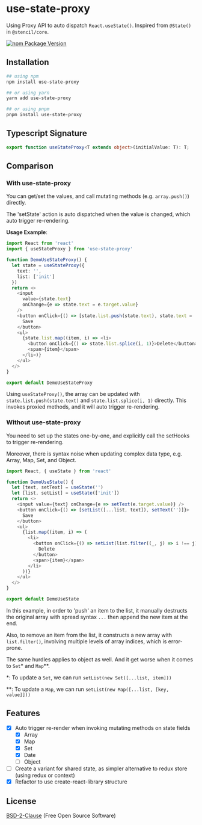 # use-state-proxy

Using Proxy API to auto dispatch `React.useState()`.
Inspired from `@State()` in `@stencil/core`.

[![npm Package Version](https://img.shields.io/npm/v/use-state-proxy?maxAge=3600)](https://www.npmjs.com/package/use-state-proxy)

## Installation

```bash
## using npm
npm install use-state-proxy

## or using yarn
yarn add use-state-proxy

## or using pnpm
pnpm install use-state-proxy
```

## Typescript Signature
```typescript
export function useStateProxy<T extends object>(initialValue: T): T;
```

## Comparison

### With use-state-proxy
You can get/set the values, and call mutating methods (e.g. `array.push()`) directly.

The 'setState' action is auto dispatched when the value is changed, which auto trigger re-rendering.

**Usage Example**:
```typescript jsx
import React from 'react'
import { useStateProxy } from 'use-state-proxy'

function DemoUseStateProxy() {
  let state = useStateProxy({
    text: '',
    list: ['init']
  })
  return <>
    <input
      value={state.text}
      onChange={e => state.text = e.target.value}
    />
    <button onClick={() => [state.list.push(state.text), state.text = '']}>
      Save
    </button>
    <ul>
      {state.list.map((item, i) => <li>
        <button onClick={() => state.list.splice(i, 1)}>Delete</button>
        <span>{item}</span>
      </li>)}
    </ul>
  </>
}

export default DemoUseStateProxy
```

Using `useStateProxy()`, the array can be updated with `state.list.push(state.text)` and `state.list.splice(i, 1)` directly.
This invokes proxied methods, and it will auto trigger re-rendering.

### Without use-state-proxy
You need to set up the states one-by-one, and explicitly call the setHooks to trigger re-rendering.

Moreover, there is syntax noise when updating complex data type, e.g. Array, Map, Set, and Object.

```typescript jsx
import React, { useState } from 'react'

function DemoUseState() {
  let [text, setText] = useState('')
  let [list, setList] = useState(['init'])
  return <>
    <input value={text} onChange={e => setText(e.target.value)} />
    <button onClick={() => [setList([...list, text]), setText('')]}>
      Save
    </button>
    <ul>
      {list.map((item, i) => (
        <li>
          <button onClick={() => setList(list.filter((_, j) => i !== j))}>
            Delete
          </button>
          <span>{item}</span>
        </li>
      ))}
    </ul>
  </>
}

export default DemoUseState
```

In this example, in order to 'push' an item to the list, it manually destructs the original array with spread syntax `...` then append the new item at the end.

Also, to remove an item from the list, it constructs a new array with `list.filter()`, involving multiple levels of array indices, which is error-prone.

The same hurdles applies to object as well. And it get worse when it comes to `Set`* and `Map`**.

*: To update a `Set`, we can run `setList(new Set([...list, item]))`

**: To update a `Map`, we can run `setList(new Map([...list, [key, value]]))`

## Features
- [x] Auto trigger re-render when invoking mutating methods on state fields
  - [x] Array
  - [x] Map
  - [x] Set
  - [x] Date
  - [ ] Object
- [ ] Create a variant for shared state, as simpler alternative to redux store (using redux or context)
- [x] Refactor to use create-react-library structure

## License
[BSD-2-Clause](./LICENSE) (Free Open Source Software)
